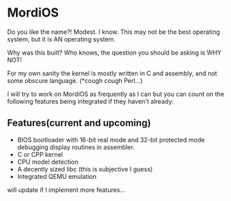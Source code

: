 # MordiOS


Do you like the name?! Modest. I know. This may not be the best operating system, but it is AN operating system. 

Why was this built? Who knows, the question you should be asking is WHY NOT! 

For my own sanity the kernel is mostly written in C and assembly, and not some obscure language. (*cough cough Perl...)

I will try to work on MordiOS as frequently as I can but you can count on the following features being integrated if they haven't already: 

## Features(current and upcoming)
- BIOS bootloader with 16-bit real mode and 32-bit protected mode debugging display routines in assembler.
- C or CPP kernel
- CPU model detection
- A decently sized libc (this is subjective I guess)
- Integrated QEMU emulation

will update if I implement more features...

